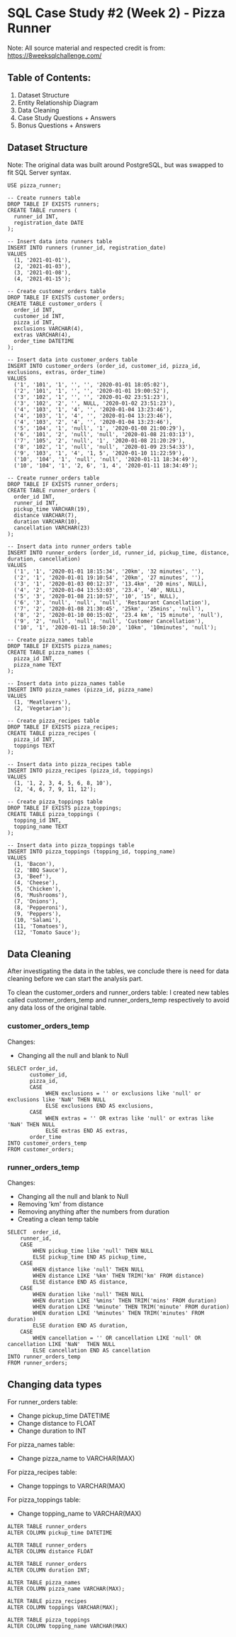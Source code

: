 # SQL Case Study #2 (Week 2) - Pizza Runner

Note: All source material and respected credit is from: https://8weeksqlchallenge.com/

## Table of Contents:
1. Dataset Structure
2. Entity Relationship Diagram
3. Data Cleaning
4. Case Study Questions + Answers
5. Bonus Questions + Answers

## Dataset Structure
Note: The original data was built around PostgreSQL, but was swapped to fit SQL Server syntax.

```
USE pizza_runner;

-- Create runners table
DROP TABLE IF EXISTS runners;
CREATE TABLE runners (
  runner_id INT,
  registration_date DATE
);

-- Insert data into runners table
INSERT INTO runners (runner_id, registration_date)
VALUES
  (1, '2021-01-01'),
  (2, '2021-01-03'),
  (3, '2021-01-08'),
  (4, '2021-01-15');

-- Create customer_orders table
DROP TABLE IF EXISTS customer_orders;
CREATE TABLE customer_orders (
  order_id INT,
  customer_id INT,
  pizza_id INT,
  exclusions VARCHAR(4),
  extras VARCHAR(4),
  order_time DATETIME
);

-- Insert data into customer_orders table
INSERT INTO customer_orders (order_id, customer_id, pizza_id, exclusions, extras, order_time)
VALUES
  ('1', '101', '1', '', '', '2020-01-01 18:05:02'),
  ('2', '101', '1', '', '', '2020-01-01 19:00:52'),
  ('3', '102', '1', '', '', '2020-01-02 23:51:23'),
  ('3', '102', '2', '', NULL, '2020-01-02 23:51:23'),
  ('4', '103', '1', '4', '', '2020-01-04 13:23:46'),
  ('4', '103', '1', '4', '', '2020-01-04 13:23:46'),
  ('4', '103', '2', '4', '', '2020-01-04 13:23:46'),
  ('5', '104', '1', 'null', '1', '2020-01-08 21:00:29'),
  ('6', '101', '2', 'null', 'null', '2020-01-08 21:03:13'),
  ('7', '105', '2', 'null', '1', '2020-01-08 21:20:29'),
  ('8', '102', '1', 'null', 'null', '2020-01-09 23:54:33'),
  ('9', '103', '1', '4', '1, 5', '2020-01-10 11:22:59'),
  ('10', '104', '1', 'null', 'null', '2020-01-11 18:34:49'),
  ('10', '104', '1', '2, 6', '1, 4', '2020-01-11 18:34:49');

-- Create runner_orders table
DROP TABLE IF EXISTS runner_orders;
CREATE TABLE runner_orders (
  order_id INT,
  runner_id INT,
  pickup_time VARCHAR(19),
  distance VARCHAR(7),
  duration VARCHAR(10),
  cancellation VARCHAR(23)
);

-- Insert data into runner_orders table
INSERT INTO runner_orders (order_id, runner_id, pickup_time, distance, duration, cancellation)
VALUES
  ('1', '1', '2020-01-01 18:15:34', '20km', '32 minutes', ''),
  ('2', '1', '2020-01-01 19:10:54', '20km', '27 minutes', ''),
  ('3', '1', '2020-01-03 00:12:37', '13.4km', '20 mins', NULL),
  ('4', '2', '2020-01-04 13:53:03', '23.4', '40', NULL),
  ('5', '3', '2020-01-08 21:10:57', '10', '15', NULL),
  ('6', '3', 'null', 'null', 'null', 'Restaurant Cancellation'),
  ('7', '2', '2020-01-08 21:30:45', '25km', '25mins', 'null'),
  ('8', '2', '2020-01-10 00:15:02', '23.4 km', '15 minute', 'null'),
  ('9', '2', 'null', 'null', 'null', 'Customer Cancellation'),
  ('10', '1', '2020-01-11 18:50:20', '10km', '10minutes', 'null');

-- Create pizza_names table
DROP TABLE IF EXISTS pizza_names;
CREATE TABLE pizza_names (
  pizza_id INT,
  pizza_name TEXT
);

-- Insert data into pizza_names table
INSERT INTO pizza_names (pizza_id, pizza_name)
VALUES
  (1, 'Meatlovers'),
  (2, 'Vegetarian');

-- Create pizza_recipes table
DROP TABLE IF EXISTS pizza_recipes;
CREATE TABLE pizza_recipes (
  pizza_id INT,
  toppings TEXT
);

-- Insert data into pizza_recipes table
INSERT INTO pizza_recipes (pizza_id, toppings)
VALUES
  (1, '1, 2, 3, 4, 5, 6, 8, 10'),
  (2, '4, 6, 7, 9, 11, 12');

-- Create pizza_toppings table
DROP TABLE IF EXISTS pizza_toppings;
CREATE TABLE pizza_toppings (
  topping_id INT,
  topping_name TEXT
);

-- Insert data into pizza_toppings table
INSERT INTO pizza_toppings (topping_id, topping_name)
VALUES
  (1, 'Bacon'),
  (2, 'BBQ Sauce'),
  (3, 'Beef'),
  (4, 'Cheese'),
  (5, 'Chicken'),
  (6, 'Mushrooms'),
  (7, 'Onions'),
  (8, 'Pepperoni'),
  (9, 'Peppers'),
  (10, 'Salami'),
  (11, 'Tomatoes'),
  (12, 'Tomato Sauce');
```
## Data Cleaning
After investigating the data in the tables, we conclude there is need for data cleaning before we can start the analysis part. 

To clean the customer_orders and runner_orders table: I created new tables called customer_orders_temp and runner_orders_temp respectively to avoid any data loss of the original table.

### customer_orders_temp

Changes:
+ Changing all the null and blank to Null
```
SELECT order_id, 
       customer_id,
       pizza_id, 
       CASE
            WHEN exclusions = '' or exclusions like 'null' or exclusions like 'NaN' THEN NULL
            ELSE exclusions END AS exclusions,
       CASE
            WHEN extras = '' OR extras like 'null' or extras like 'NaN' THEN NULL
            ELSE extras END AS extras, 
       order_time
INTO customer_orders_temp
FROM customer_orders;
```
### runner_orders_temp

Changes:
+ Changing all the null and blank to Null
+ Removing 'km' from distance
+ Removing anything after the numbers from duration
+ Creating a clean temp table
```
SELECT	order_id, 
	runner_id,
	CASE 
		WHEN pickup_time like 'null' THEN NULL
		ELSE pickup_time END AS pickup_time,
	CASE 
		WHEN distance like 'null' THEN NULL
		WHEN distance LIKE '%km' THEN TRIM('km' FROM distance)
		ELSE distance END AS distance,
	CASE 
		WHEN duration like 'null' THEN NULL
		WHEN duration LIKE '%mins' THEN TRIM('mins' FROM duration)
		WHEN duration LIKE '%minute' THEN TRIM('minute' FROM duration)        
		WHEN duration LIKE '%minutes' THEN TRIM('minutes' FROM duration)  
		ELSE duration END AS duration,	
	CASE 
		WHEN cancellation = '' OR cancellation LIKE 'null' OR cancellation LIKE 'NaN'  THEN NULL
		ELSE cancellation END AS cancellation
INTO runner_orders_temp
FROM runner_orders;
```
## Changing data types

For runner_orders table:
+ Change pickup_time DATETIME
+ Change distance to FLOAT
+ Change duration to INT

For pizza_names table:
+ Change pizza_name to VARCHAR(MAX)

For pizza_recipes table:
+ Change toppings to VARCHAR(MAX)

For pizza_toppings table:
+ Change topping_name to VARCHAR(MAX)

```
ALTER TABLE runner_orders 
ALTER COLUMN pickup_time DATETIME

ALTER TABLE runner_orders
ALTER COLUMN distance FLOAT

ALTER TABLE runner_orders
ALTER COLUMN duration INT;

ALTER TABLE pizza_names
ALTER COLUMN pizza_name VARCHAR(MAX);

ALTER TABLE pizza_recipes
ALTER COLUMN toppings VARCHAR(MAX);

ALTER TABLE pizza_toppings
ALTER COLUMN topping_name VARCHAR(MAX)
```




















